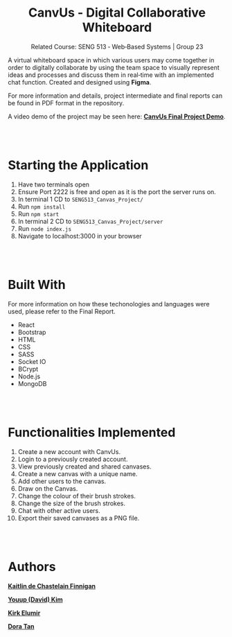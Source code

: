 <h1 align="center">CanvUs - Digital Collaborative Whiteboard</h1>

<p align="center"> Related Course: SENG 513 ‑ Web‑Based Systems | Group 23 </p>

<p> A virtual whiteboard space in which various users may come together in order to digitally collaborate by using the team space to visually represent ideas and processes and discuss them in real‑time with an implemented chat function. Created and designed using <b>Figma</b>. 
 
  For more information and details, project intermediate and final reports can be found in PDF format in the repository. </p>

A video demo of the project may be seen here: [**CanvUs Final Project Demo**](https://drive.google.com/file/d/173lbiIBEGcsPXE75OzFrRbzrDjxaGjR4/view?usp=sharing).

<br></br>

# Starting the Application
1. Have two terminals open
2. Ensure Port 2222 is free and open as it is the port the server runs on.
3. In terminal 1 CD to `SENG513_Canvas_Project/`
4. Run `npm install`
5. Run `npm start`
6. In terminal 2 CD to `SENG513_Canvas_Project/server`
7. Run `node index.js`
8. Navigate to localhost:3000 in your browser

<br></br>

# Built With
<p> For more information on how these techonologies and languages were used, please refer to the Final Report. </p>

- React
- Bootstrap
- HTML
- CSS
- SASS
- Socket IO
- BCrypt
- Node.js
- MongoDB

<br></br>

# Functionalities Implemented
1. Create a new account with CanvUs. <br>
2. Login to a previously created account. <br>
3. View previously created and shared canvases. <br>
4. Create a new canvas with a unique name. <br>
5. Add other users to the canvas. <br>
6. Draw on the Canvas. <br>
7. Change the colour of their brush strokes. <br>
8. Change the size of the brush strokes. <br>
9. Chat with other active users. <br>
10. Export their saved canvases as a PNG file. <br>


<br></br>

# Authors

[**Kaitlin de Chastelain Finnigan**](https://github.com/kaitlin31415)

[**Youup (David) Kim**](https://github.com/youup99)

[**Kirk Elumir**](https://github.com/kirkelumir)

[**Dora Tan**](https://github.com/DoughraT)


